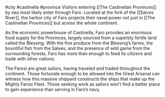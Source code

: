 #city #castinella #province 
Visitors entering [[The Castinellan Provinces]] by sea most likely enter through Faro. Located at the fork of the [[Salves River]], the harbor city of Faro projects their naval power not just in [[The Castinellan Provinces]] but across the whole continent.

As the economic powerhouse of Castinella, Faro provides an enormous food supply for the Provinces, largely sourced from a superbly fertile land called the Blessing. With the fine produce from the Blessing’s farms, the bountiful fish from the Salves, and the presence of wild game from the surrounding forests, Faro has more than enough to feed its citizens and trade with other nations.

The Farosi are great sailors, having traveled and traded throughout the continent. Those fortunate enough to be allowed into the Great Arsenal can witness how this massive shipyard constructs the ships that make up the Mighty Farosi Fleet. Those seeking work as sailors won’t find a better place to gain experience than serving in Faro’s navy.